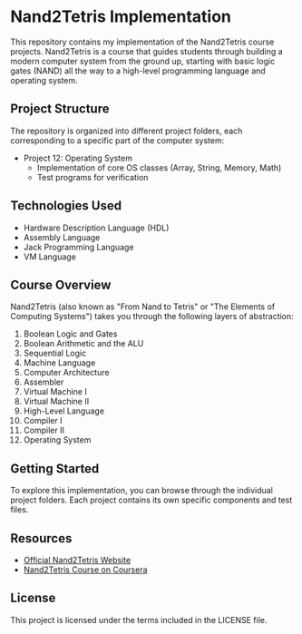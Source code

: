 # Nand2Tetris Implementation

This repository contains my implementation of the Nand2Tetris course projects. Nand2Tetris is a course that guides students through building a modern computer system from the ground up, starting with basic logic gates (NAND) all the way to a high-level programming language and operating system.

## Project Structure

The repository is organized into different project folders, each corresponding to a specific part of the computer system:

- Project 12: Operating System
  - Implementation of core OS classes (Array, String, Memory, Math)
  - Test programs for verification

## Technologies Used

- Hardware Description Language (HDL)
- Assembly Language
- Jack Programming Language
- VM Language

## Course Overview

Nand2Tetris (also known as "From Nand to Tetris" or "The Elements of Computing Systems") takes you through the following layers of abstraction:

1. Boolean Logic and Gates
2. Boolean Arithmetic and the ALU
3. Sequential Logic
4. Machine Language
5. Computer Architecture
6. Assembler
7. Virtual Machine I
8. Virtual Machine II
9. High-Level Language
10. Compiler I
11. Compiler II
12. Operating System

## Getting Started

To explore this implementation, you can browse through the individual project folders. Each project contains its own specific components and test files.

## Resources

- [Official Nand2Tetris Website](https://www.nand2tetris.org/)
- [Nand2Tetris Course on Coursera](https://www.coursera.org/learn/build-a-computer)

## License

This project is licensed under the terms included in the LICENSE file.
